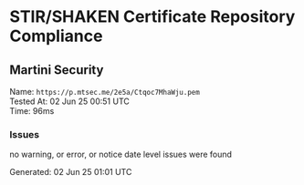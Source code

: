 # STIR/SHAKEN Certificate Repository Compliance

## Martini Security

Name: `https://p.mtsec.me/2e5a/Ctqoc7MhaWju.pem`\
Tested At: 02 Jun 25 00:51 UTC\
Time: 96ms

### Issues

no warning, or error, or notice date level issues were found

Generated: 02 Jun 25 01:01 UTC